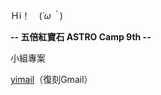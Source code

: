 Ｈi！　(*´ω｀*)


**-- 五倍紅寶石 ASTRO Camp 9th --**

小組專案

[yimail](https://github.com/yimail/Yimails "link")（復刻Gmail）
